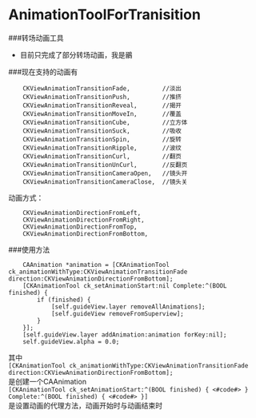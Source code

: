 # AnimationToolForTranisition
###转场动画工具

* 目前只完成了部分转场动画，我是鶸

###现在支持的动画有
```
    CKViewAnimationTransitionFade,         //淡出
    CKViewAnimationTransitionPush,         //推挤
    CKViewAnimationTransitionReveal,       //揭开
    CKViewAnimationTransitionMoveIn,       //覆盖
    CKViewAnimationTransitionCube,         //立方体
    CKViewAnimationTransitionSuck,         //吸收
    CKViewAnimationTransitionSpin,         //旋转
    CKViewAnimationTransitionRipple,       //波纹
    CKViewAnimationTransitionCurl,         //翻页
    CKViewAnimationTransitionUnCurl,       //反翻页
    CKViewAnimationTransitionCameraOpen,   //镜头开
    CKViewAnimationTransitionCameraClose,  //镜头关
```
动画方式：

```
	CKViewAnimationDirectionFromLeft,
    CKViewAnimationDirectionFromRight,
    CKViewAnimationDirectionFromTop,
    CKViewAnimationDirectionFromBottom,
```

###使用方法

```
    CAAnimation *animation = [CKAnimationTool ck_animationWithType:CKViewAnimationTransitionFade direction:CKViewAnimationDirectionFromBottom];
    [CKAnimationTool ck_setAnimationStart:nil Complete:^(BOOL finished) {
        if (finished) {
            [self.guideView.layer removeAllAnimations];
            [self.guideView removeFromSuperview];
        }
    }];
    [self.guideView.layer addAnimation:animation forKey:nil];
    self.guideView.alpha = 0.0;
```
其中  
`[CKAnimationTool ck_animationWithType:CKViewAnimationTransitionFade direction:CKViewAnimationDirectionFromBottom];`  
是创建一个CAAnimation   
`[CKAnimationTool ck_setAnimationStart:^(BOOL finished) {
        <#code#>
    } Complete:^(BOOL finished) {
        <#code#>
    }]
`  
是设置动画的代理方法，动画开始时与动画结束时
